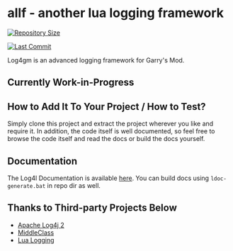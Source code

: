 # allf - another lua logging framework

[![Repository Size](https://img.shields.io/github/repo-size/GrayWolf64/logging-log4l?label=Repository%20Size&style=flat-square)](https://github.com/GrayWolf64/logging-log4l/)

[![Last Commit](https://img.shields.io/github/last-commit/GrayWolf64/logging-log4l)](https://github.com/GrayWolf64/logging-log4l/)

Log4gm is an advanced logging framework for Garry's Mod.

## Currently Work-in-Progress

## How to Add It To Your Project / How to Test?

Simply clone this project and extract the project wherever you like and require it.
In addition, the code itself is well documented, so feel free to browse the code itself and read the docs or build the docs yourself.

## Documentation

The Log4l Documentation is available [here](https://github.com/GrayWolf64/logging-log4l/wiki).
You can build docs using `ldoc-generate.bat` in repo dir as well.

## Thanks to Third-party Projects Below

* [Apache Log4j 2](https://github.com/apache/logging-log4j2)
* [MiddleClass](https://github.com/kikito/middleclass)
* [Lua Logging](https://github.com/lunarmodules/lualogging/)
